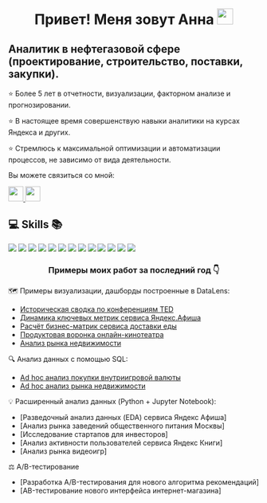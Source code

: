 <h1 align="center">Привет! Меня зовут Анна </a>  
<img src="https://github.com/blackcater/blackcater/raw/main/images/Hi.gif" height="32"/></h1>
 
## Аналитик в нефтегазовой сфере (проектирование, строительство, поставки, закупки).
⭐️   Более 5 лет в отчетности, визуализации, факторном анализе и прогнозировании.

⭐️   В настоящее время совершенствую навыки аналитики на курсах Яндекса и других.

⭐️   Стремлюсь к максимальной оптимизации и автоматизации процессов, не зависимо от вида деятельности.

<p>
Вы можете связиться со мной:
</p>
  </a>
    <a href="https://t.me/Anna_mao" target="_blank">
    <img src="https://img.shields.io/badge/Telegram-2CA5E0?style=for-the-badge&logo=telegram&logoColor=white" style="height: 30px; width: auto;" />
  </a>
    <a href="mailto:anytka.mao@yandex.ru">
    <img src="https://img.shields.io/badge/Yandex-000000?style=for-the-badge&logo=yandex&logoColor=white" style="height: 30px; width: auto;" />
  </a>

## 💻 Skills 📚

<div align="left">
  <img src="https://img.shields.io/badge/Google_Sheets-34A853?style=for-the-badge&logo=google-sheets&logoColor=white"  />
  <img src="https://img.shields.io/badge/Microsoft_Excel-217346?style=for-the-badge&logo=microsoft-excel&logoColor=white"  />  
  <img src="https://img.shields.io/badge/DBeaver-4479A1?style=for-the-badge&logo=DBeaver&logoColor=white"  />  
  <img src="https://img.shields.io/badge/SQL-4479A1?style=for-the-badge&logo=sql&logoColor=white"  />
  <img src="https://img.shields.io/badge/PostgreSQL-4479A1?style=for-the-badge&logo=sql&logoColor=white"  />   
  <img src="https://img.shields.io/badge/Jupyter_Notebook-F37626?style=for-the-badge&logo=Jupyter&logoColor=white"  />
  <img src="https://img.shields.io/badge/Python-3776AB?style=for-the-badge&logo=python&logoColor=white"  />
  <img src="https://img.shields.io/badge/Pandas-150458?style=for-the-badge&logo=pandas&logoColor=white"  />
  <img src="https://img.shields.io/badge/Plotly-3F4F75?style=for-the-badge&logo=plotly&logoColor=white" />
  <img src="https://img.shields.io/badge/NumPy-013243?style=for-the-badge&logo=numpy&logoColor=white"  />
  <img src="https://img.shields.io/badge/Matplotlib-11557C?style=for-the-badge&logo=matplotlib&logoColor=white" />  
  <img src="https://img.shields.io/badge/Seaborn-404D5C?style=for-the-badge&logo=seaborn&logoColor=white" />
  <img src="https://img.shields.io/badge/Yandex_DataLens-FF0000?style=for-the-badge&logo=yandex&logoColor=white"  />    
</div>

<h3 align="center">Примеры моих работ за последний год 👇</h3>

🗺️ Примеры визуализации, дашборды построенные в DataLens:
* [Историческая сводка по конференциям TED](https://datalens.yandex/f1jetp8x6kee1?_no_controls=1&_theme=dark)
* [Динамика ключевых метрик сервиса Яндекс.Афиша](https://datalens.yandex/4jz2hhjsd9ysq?_no_controls=1&_theme=dark)
* [Расчёт бизнес-матрик сервиса доставки еды](https://datalens.yandex/041b9hgcimakm?_no_controls=1&_theme=dark)
* [Продуктовая воронка онлайн-кинотеатра](https://datalens.yandex/vyi4ozhlxudqh?_no_controls=1&_theme=dark)
* [Анализ рынка недвижимости](https://datalens.yandex/4rcdtyn4n81gq?_no_controls=1&_theme=dark) 

🔍 Анализ данных с помощью SQL:
* [Ad hoc анализ покупки внутриигровой валюты](https://github.com/AHHAMATBEEBA/In_game_currency)
* [Ad hoc анализ рынка недвижимости](https://github.com/AHHAMATBEEBA/SQL_Apartments_SPb)

💡 Расширенный анализ данных (Python + Jupyter Notebook):
* [Разведочный анализ данных (EDA) сервиса Яндекс Афиша]
* [Анализ рынка заведений общественного питания Москвы]
* [Исследование стартапов для инвесторов]
* [Анализ активности пользователей сервиса Яндекс Книги]
* [Анализ рынка видеоигр]

⚖️ A/B-тестирование 
* [Разработка A/B-тестирования для нового алгоритма рекомендаций]
* [AB-тестирование нового интерфейса интернет-магазина]
